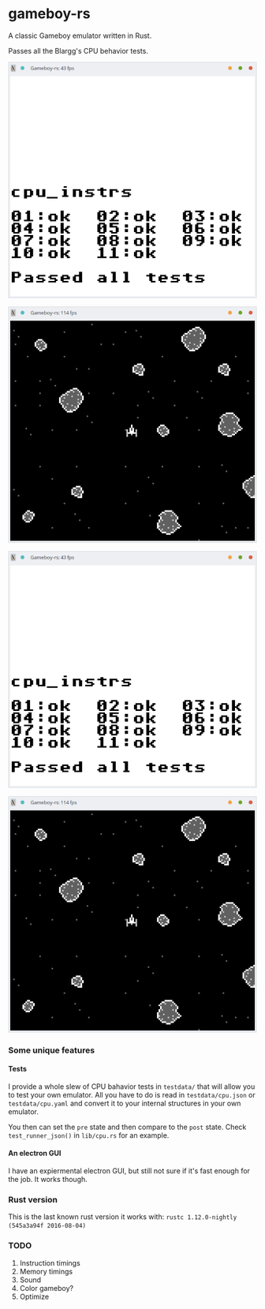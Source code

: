 gameboy-rs
==========

A classic Gameboy emulator written in Rust.

Passes all the Blargg's CPU behavior tests.

![Screenshot1](https://github.com/kdar/gameboy-rs/raw/master/doc/screenshot1.png)

![Screenshot2](https://github.com/kdar/gameboy-rs/raw/master/doc/screenshot2.png)

![Screenshot3](https://github.com/kdar/gameboy-rs/raw/master/doc/screenshot1.png)

![Screenshot4](https://github.com/kdar/gameboy-rs/raw/master/doc/screenshot2.png)

### Some unique features

#### Tests

I provide a whole slew of CPU bahavior tests in `testdata/` that will allow you to test your own emulator. All you have to do is read in `testdata/cpu.json` or `testdata/cpu.yaml` and convert it to your internal structures in your own emulator.

You then can set the `pre` state and then compare to the `post` state. Check `test_runner_json()` in `lib/cpu.rs` for an example.

#### An electron GUI

I have an expiermental electron GUI, but still not sure if it's fast enough for the job. It works though.

### Rust version

This is the last known rust version it works with: `rustc 1.12.0-nightly (545a3a94f 2016-08-04)`

### TODO

1) Instruction timings
2) Memory timings
3) Sound
4) Color gameboy?
5) Optimize
